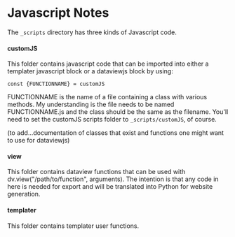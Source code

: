 # Javascript Notes

The `_scripts` directory has three kinds of Javascript code. 

#### **customJS**
This folder contains javascript code that can be imported into either a templater javascript block or a dataviewjs block by using:
```
const {FUNCTIONNAME} = customJS
```
FUNCTIONNAME is the name of a file containing a class with various methods. My understanding is the file needs to be named FUNCTIONNAME.js and the class should be the same as the filename. You'll need to set the customJS scripts folder to `_scripts/customJS`, of course. 

(to add...documentation of classes that exist and functions one might want to use for dataviewjs)

#### **view**
This folder contains dataview functions that can be used with dv.view("/path/to/function", arguments). The intention is that any code in here is needed for export and will be translated into Python for website generation. 

#### **templater**
This folder contains templater user functions. 